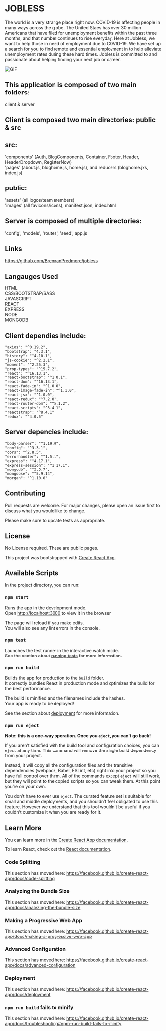 # JOBLESS
The world is a very strange place right now. COVID-19 is affecting people in many ways across the globe. The United Staes has over 30 million Americans that have filed for unemployment benefits within the past three months, and that number continues to rise everyday. Here at Jobless, we want to help those in need of employment due to COVID-19. We have set up a search for you to find remote and essential employment in to help alleviate unemployment rates during these hard times. Jobless is committed to and passionate about helping finding your next job or career.

![GIF]()

##  This application is composed of two main folders: 
client & server 

## Client is composed two main directories: public & src

## src: 
'components' (Auth, BlogComponents, Container, Footer, Header, HeaderDropdown, RegisterNow) <br>
'pages' (about.js, bloghome.js, home.js), and reducers (bloghome.jxs, index.js)

## public:
'assets' (all logos/team members) <br>
'images' (all favicons/icons), manifest.json, index.html



## Server is composed of multiple directories:
'config', 'models', 'routes', 'seed', app.js


## Links
https://github.com/BrennanPredmore/jobless


## Langauges Used

HTML <br>
CSS/BOOTSTRAP/SASS <br>
JAVASCRIPT <br>
REACT <br>
EXPRESS <br>
NODE <br>
MONGODB

## Client dependies include:
    "axios": "^0.19.2",
    "bootstrap": "4.3.1",
    "history": "^4.10.1",
    "js-cookie": "^2.2.1",
    "moment": "^2.25.3",
    "prop-types": "^15.7.2",
    "react": "^16.13.1",
    "react-bootstrap": "^1.0.1",
    "react-dom": "^16.13.1",
    "react-fade-in": "^1.0.0",
    "react-image-fade-in": "^1.1.0",
    "react-jsx": "^1.0.0",
    "react-redux": "^7.2.0",
    "react-router-dom": "^5.1.2",
    "react-scripts": "^3.4.1",
    "reactstrap": "^8.4.1",
    "redux": "^4.0.5"

## Server depencies include:
    "body-parser": "^1.19.0",
    "config": "^3.3.1",
    "cors": "^2.8.5",
    "errorhandler": "^1.5.1",
    "express": "^4.17.1",
    "express-session": "^1.17.1",
    "mongodb": "^3.5.7",
    "mongoose": "^5.9.14",
    "morgan": "^1.10.0"

## Contributing
Pull requests are welcome. For major changes, please open an issue first to discuss what you would like to change.

Please make sure to update tests as appropriate.


## License
No License required. These are public pages. 

This project was bootstrapped with [Create React App](https://github.com/facebook/create-react-app).

## Available Scripts

In the project directory, you can run:

### `npm start`

Runs the app in the development mode.<br />
Open [http://localhost:3000](http://localhost:3000) to view it in the browser.

The page will reload if you make edits.<br />
You will also see any lint errors in the console.

### `npm test`

Launches the test runner in the interactive watch mode.<br />
See the section about [running tests](https://facebook.github.io/create-react-app/docs/running-tests) for more information.

### `npm run build`

Builds the app for production to the `build` folder.<br />
It correctly bundles React in production mode and optimizes the build for the best performance.

The build is minified and the filenames include the hashes.<br />
Your app is ready to be deployed!

See the section about [deployment](https://facebook.github.io/create-react-app/docs/deployment) for more information.

### `npm run eject`

**Note: this is a one-way operation. Once you `eject`, you can’t go back!**

If you aren’t satisfied with the build tool and configuration choices, you can `eject` at any time. This command will remove the single build dependency from your project.

Instead, it will copy all the configuration files and the transitive dependencies (webpack, Babel, ESLint, etc) right into your project so you have full control over them. All of the commands except `eject` will still work, but they will point to the copied scripts so you can tweak them. At this point you’re on your own.

You don’t have to ever use `eject`. The curated feature set is suitable for small and middle deployments, and you shouldn’t feel obligated to use this feature. However we understand that this tool wouldn’t be useful if you couldn’t customize it when you are ready for it.

## Learn More

You can learn more in the [Create React App documentation](https://facebook.github.io/create-react-app/docs/getting-started).

To learn React, check out the [React documentation](https://reactjs.org/).

### Code Splitting

This section has moved here: https://facebook.github.io/create-react-app/docs/code-splitting

### Analyzing the Bundle Size

This section has moved here: https://facebook.github.io/create-react-app/docs/analyzing-the-bundle-size

### Making a Progressive Web App

This section has moved here: https://facebook.github.io/create-react-app/docs/making-a-progressive-web-app

### Advanced Configuration

This section has moved here: https://facebook.github.io/create-react-app/docs/advanced-configuration

### Deployment

This section has moved here: https://facebook.github.io/create-react-app/docs/deployment

### `npm run build` fails to minify

This section has moved here: https://facebook.github.io/create-react-app/docs/troubleshooting#npm-run-build-fails-to-minify
